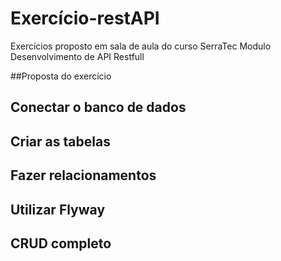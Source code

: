# Exercício-restAPI

Exercícios proposto em sala de aula do curso SerraTec
Modulo Desenvolvimento de API Restfull

##Proposta do exercício

## Conectar o banco de dados

## Criar as tabelas

## Fazer relacionamentos

## Utilizar Flyway

## CRUD completo
